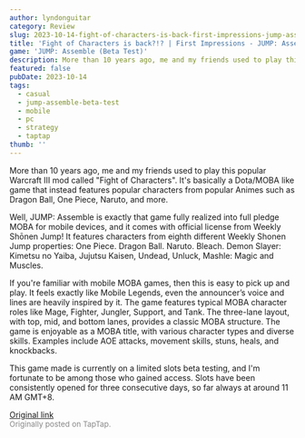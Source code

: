 ```yaml
---
author: lyndonguitar
category: Review
slug: 2023-10-14-fight-of-characters-is-back-first-impressions-jump-assemble-beta-test
title: 'Fight of Characters is back?!? | First Impressions - JUMP: Assemble (Beta Test)'
game: 'JUMP: Assemble (Beta Test)'
description: More than 10 years ago, me and my friends used to play this popular Warcraft III mod called "Fight of Characters". It's basically a Dota/MOBA like game that instead features popular characters from popular Animes such as Dragon Ball, One Piece, Naruto, and more.
featured: false
pubDate: 2023-10-14
tags:
  - casual
  - jump-assemble-beta-test
  - mobile
  - pc
  - strategy
  - taptap
thumb: ''
---
```


More than 10 years ago, me and my friends used to play this popular Warcraft III mod called "Fight of Characters". It's basically a Dota/MOBA like game that instead features popular characters from popular Animes such as Dragon Ball, One Piece, Naruto, and more.

Well, JUMP: Assemble is exactly that game fully realized into full pledge MOBA for mobile devices, and it comes with official license from Weekly Shōnen Jump! It features characters from eighth different Weekly Shonen Jump properties: One Piece. Dragon Ball. Naruto. Bleach. Demon Slayer: Kimetsu no Yaiba, Jujutsu Kaisen, Undead, Unluck, Mashle: Magic and Muscles.

If you're familiar with mobile MOBA games, then this is easy to pick up and play. It feels exactly like Mobile Legends, even the announcer’s voice and lines are heavily inspired by it. The game features typical MOBA character roles like Mage, Fighter, Jungler, Support, and Tank. The three-lane layout, with top, mid, and bottom lanes, provides a classic MOBA structure.  The game is enjoyable as a MOBA title, with various character types and diverse skills. Examples include AOE attacks, movement skills, stuns, heals, and knockbacks.

This game made is currently on a limited slots beta testing, and I'm fortunate to be among those who gained access. Slots have been consistently opened for three consecutive days, so far always at around 11 AM GMT+8.

[Original link](https://www.taptap.io/post/6435900)<br><span style="font-size: 0.95em; color: #888;">Originally posted on TapTap.</span>